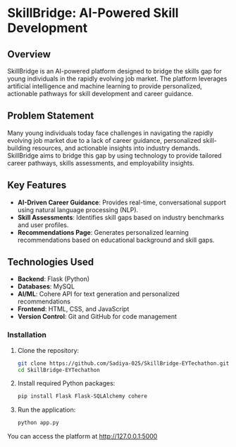# SkillBridge: AI-Powered Skill Development

## Overview
SkillBridge is an AI-powered platform designed to bridge the skills gap for young individuals in the rapidly evolving job market. The platform leverages artificial intelligence and machine learning to provide personalized, actionable pathways for skill development and career guidance.

## Problem Statement
Many young individuals today face challenges in navigating the rapidly evolving job market due to a lack of career guidance, personalized skill-building resources, and actionable insights into industry demands. SkillBridge aims to bridge this gap by using technology to provide tailored career pathways, skills assessments, and employability insights.

## Key Features
- **AI-Driven Career Guidance**: Provides real-time, conversational support using natural language processing (NLP).
- **Skill Assessments**: Identifies skill gaps based on industry benchmarks and user profiles.
- **Recommendations Page**: Generates personalized learning recommendations based on educational background and skill gaps.

## Technologies Used
- **Backend**: Flask (Python)
- **Databases**: MySQL
- **AI/ML**: Cohere API for text generation and personalized recommendations
- **Frontend**: HTML, CSS, and JavaScript
- **Version Control**: Git and GitHub for code management
  
### Installation
1. Clone the repository:
   ```bash
   git clone https://github.com/Sadiya-025/SkillBridge-EYTechathon.git
   cd SkillBridge-EYTechathon

2. Install required Python packages: 
   ```bash
   pip install Flask Flask-SQLAlchemy cohere

3. Run the application:
   ```bash
   python app.py
You can access the platform at http://127.0.0.1:5000
